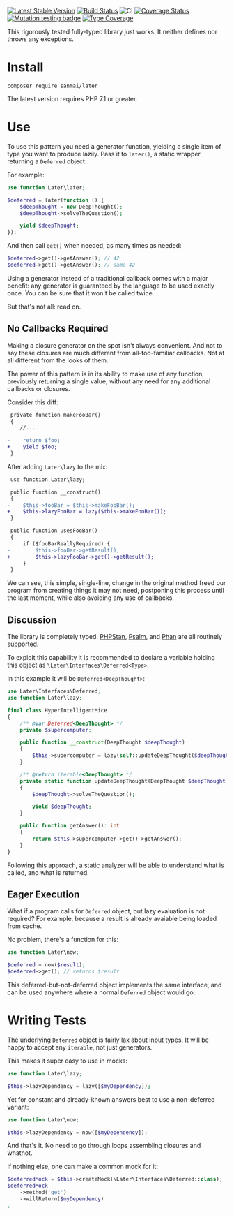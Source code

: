 [![Latest Stable Version](https://poser.pugx.org/sanmai/later/v/stable)](https://packagist.org/packages/sanmai/later)
[![Build Status](https://travis-ci.com/sanmai/later.svg?branch=master)](https://travis-ci.com/sanmai/later)
![CI](https://github.com/sanmai/later/workflows/CI/badge.svg)
[![Coverage Status](https://coveralls.io/repos/github/sanmai/later/badge.svg?branch=master)](https://coveralls.io/github/sanmai/later?branch=master)
[![Mutation testing badge](https://badge.stryker-mutator.io/github.com/sanmai/later/master)](https://infection.github.io/)
[![Type Coverage](https://shepherd.dev/github/sanmai/later/coverage.svg)](https://shepherd.dev/github/sanmai/later)

This rigorously tested fully-typed library just works. It neither defines nor throws any exceptions.

# Install

    composer require sanmai/later

The latest version requires PHP 7.1 or greater.

# Use 

To use this pattern you need a generator function, yielding a single item of type you want to produce lazily. Pass it to `later()`, a static wrapper returning a `Deferred` object:

For example:

```php
use function Later\later;

$deferred = later(function () {
    $deepThought = new DeepThought();
    $deepThought->solveTheQuestion();

    yield $deepThought;
});
```

And then call `get()` when needed, as many times as needed:

```php
$deferred->get()->getAnswer(); // 42
$deferred->get()->getAnswer(); // same 42
```

Using a generator instead of a traditional callback comes with a major benefit: any generator is guaranteed by the language to be used exactly once. You can be sure that it won't be called twice.

But that's not all: read on.

## No Callbacks Required

Making a closure generator on the spot isn't always convenient. And not to say these closures are much different from all-too-familiar callbacks. Not at all different from the looks of them.

The power of this pattern is in its ability to make use of any function, previously returning a single value, without any need for any additional callbacks or closures.

Consider this diff:

```diff
 private function makeFooBar()
 {
    //...

-    return $foo;
+    yield $foo;
 }
```

After adding `Later\lazy` to the mix:

```diff
 use function Later\lazy;

 public function __construct()
 {
-    $this->fooBar = $this->makeFooBar();
+    $this->lazyFooBar = lazy($this->makeFooBar());
 }

 public function usesFooBar()
 {
     if ($fooBarReallyRequired) {
-        $this->fooBar->getResult();
+        $this->lazyFooBar->get()->getResult();
     }
 }
```

We can see, this simple, single-line, change in the original method freed our program from creating things it may not need, postponing this process until the last moment, while also avoiding any use of callbacks.

## Discussion

The library is completely typed. [PHPStan](https://github.com/phpstan/phpstan), [Psalm](https://github.com/vimeo/psalm), and [Phan](https://github.com/phan/phan) are all routinely supported.

To exploit this capability it is recommended to declare a variable holding this object as `\Later\Interfaces\Deferred<Type>`.

In this example it will be `Deferred<DeepThought>`:

```php
use Later\Interfaces\Deferred;
use function Later\lazy;

final class HyperIntelligentMice
{
    /** @var Deferred<DeepThought> */
    private $supercomputer;

    public function __construct(DeepThought $deepThought)
    {
        $this->supercomputer = lazy(self::updateDeepThought($deepThought));
    }

    /** @return iterable<DeepThought> */
    private static function updateDeepThought(DeepThought $deepThought): iterable
    {
        $deepThought->solveTheQuestion();

        yield $deepThought;
    }

    public function getAnswer(): int
    {
        return $this->supercomputer->get()->getAnswer();
    }
}
```

Following this approach, a static analyzer will be able to understand what is called, and what is returned.

## Eager Execution

What if a program calls for `Deferred` object, but lazy evaluation is not required? For example, because a result is already avaiable being loaded from cache.

No problem, there's a function for this:

```php
use function Later\now;

$deferred = now($result);
$deferred->get(); // returns $result
```

This deferred-but-not-deferred object implements the same interface, and can be used anywhere where a normal `Deferred` object would go.

# Writing Tests

The underlying `Deferred` object is fairly lax about input types. It will be happy to accept any `iterable`, not just generators. 

This makes it super easy to use in mocks:

```php
use function Later\lazy;

$this->lazyDependency = lazy([$myDependency]);
```

Yet for constant and already-known answers best to use a non-deferred variant:

```php
use function Later\now;

$this->lazyDependency = now([$myDependency]);
```

And that's it. No need to go through loops assembling closures and whatnot.

If nothing else, one can make a common mock for it:

```php
$deferredMock = $this->createMock(\Later\Interfaces\Deferred::class);
$deferredMock
    ->method('get')
    ->willReturn($myDependency)
;
```

